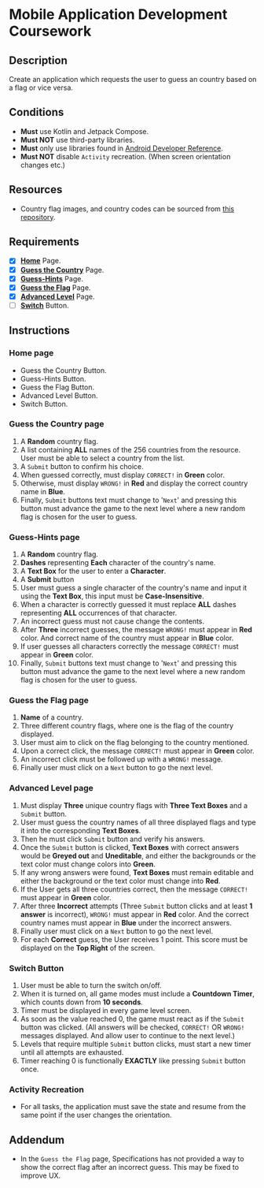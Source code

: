 # Mobile Application Development Coursework 

## Description
Create an application which requests the user to guess an country based on a flag or vice versa.

## Conditions
* **Must** use Kotlin and Jetpack Compose.
* **Must NOT** use third-party libraries.
* **Must** only use libraries found in [Android Developer Reference](https://developer.android.com/reference/).
* **Must NOT** disable `Activity` recreation. (When screen orientation changes etc.)

## Resources
* Country flag images, and country codes can be sourced from [this repository](https://github.com/hjnilsson/country-flags).

## Requirements
- [x] **[Home](#home-page)** Page.
- [x] **[Guess the Country](#country-page)** Page.
- [x] **[Guess-Hints](#hints-page)** Page.
- [x] **[Guess the Flag](#flag-page)** Page.
- [x] **[Advanced Level](#advanced-page)** Page.
- [ ] **[Switch](#switch-button)** Button.

## Instructions

### <a name="home-page"></a>Home page
* Guess the Country Button.
* Guess-Hints Button.
* Guess the Flag Button.
* Advanced Level Button.
* Switch Button.

### <a name="country-page"></a>Guess the Country page
1. A **Random** country flag.
2. A list containing **ALL** names of the 256 countries from the resource. User must be able to select a country from the list.
3. A `Submit` button to confirm his choice.
4. When guessed correctly, must display `CORRECT!` in **Green** color.
5. Otherwise, must display `WRONG!` in **Red** and display the correct country name in **Blue**.
6. Finally, `Submit` buttons text must change to '`Next`' and pressing this button must advance the game to the next level where a new random flag is chosen for the user to guess.

### <a name="hints-page"></a>Guess-Hints page
1. A **Random** country flag.
2. **Dashes** representing **Each** character of the country's name.
3. A **Text Box** for the user to enter a **Character**.
4. A **Submit** button
5. User must guess a single character of the country's name and input it using the **Text Box**, this input must be **Case-Insensitive**.
6. When a character is correctly guessed it must replace **ALL** dashes representing **ALL** occurrences of that character.
7. An incorrect guess must not cause change the contents.
8. After **Three** incorrect guesses, the message `WRONG!` must appear in **Red** color. And correct name of the country must appear in **Blue** color.
9. If user guesses all characters correctly the message `CORRECT!` must appear in **Green** color.
10. Finally, `Submit` buttons text must change to '`Next`' and pressing this button must advance the game to the next level where a new random flag is chosen for the user to guess.

### <a name="flag-page"></a>Guess the Flag page
1. **Name** of a country.
2. Three different country flags, where one is the flag of the country displayed.
3. User must aim to click on the flag belonging to the country mentioned.
4. Upon a correct click, the message `CORRECT!` must appear in **Green** color.
5. An incorrect click must be followed up with a `WRONG!` message.
6. Finally user must click on a `Next` button to go the next level.

### <a name="advanced-page"></a>Advanced Level page
1. Must display **Three** unique country flags with **Three Text Boxes** and a `Submit` button.
2. User must guess the country names of all three displayed flags and type it into the corresponding **Text Boxes**.
3. Then he must click `Submit` button and verify his answers.
4. Once the `Submit` button is clicked, **Text Boxes** with correct answers would be **Greyed out** and **Uneditable**, and either the backgrounds or the text color must change colors into **Green**.
5. If any wrong answers were found, **Text Boxes** must remain editable and either the background or the text color must change into **Red**.
6. If the User gets all three countries correct, then the message `CORRECT!` must appear in **Green** color.
7. After three **Incorrect** attempts (Three `Submit` button clicks and at least **1 answer** is incorrect), `WRONG!` must appear in **Red** color. And the correct country names must appear in **Blue** under the incorrect answers.
8. Finally user must click on a `Next` button to go the next level.
9. For each **Correct** guess, the User receives 1 point. This score must be displayed on the **Top Right** of the screen.

### <a name="switch-button"></a>Switch Button
1. User must be able to turn the switch on/off.
2. When it is turned on, all game modes must include a **Countdown Timer**, which counts down from **10 seconds**.
3. Timer must be displayed in every game level screen.
4. As soon as the value reached 0, the game must react as if the `Submit` button was clicked. (All answers will be checked, `CORRECT!` OR `WRONG!` messages displayed. And allow user to continue to the next level.)
5. Levels that require multiple `Submit` button clicks, must start a new timer until all attempts are exhausted.
6. Timer reaching 0 is functionally **EXACTLY** like pressing `Submit` button once.

### Activity Recreation
* For all tasks, the application must save the state and resume from the same point if the user changes the orientation.

## Addendum
* In the `Guess the Flag` page, Specifications has not provided a way to show the correct flag after an incorrect guess. This may be fixed to improve UX.
